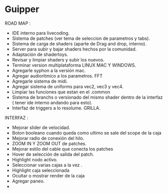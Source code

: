 # Guipper


ROAD MAP :
- IDE interno para livecoding.
- Sistema de patches (ver tema de seleccion de parametros y tabs). 
- Sistema de carga de shaders (aparte de Drag and drop, interno). 
- Server para subir y bajar shaders hechos por la comunidad.
- Adaptación de shadertoys.
- Revisar y limpiar shaders y subir los nuevos. 
- Terminar version multiplataforma LINUX MAC Y WINDOWS.
- Agregarle syphon a la versión mac.
- Agregar audioritmico a los parametros. FFT 
- Agregarle sistema de midi. 
- Agregar sistema de uniforms para vec2, vec3 y vec4. 
- Limpiar las funciones que estan en el .common 
- Sistema de branchs o versionado del mismo shader dentro de la interfaz ( tener ide interno andando para esto).
- Interfaz de triggers a lo resolume. GRILLA.


INTERFAZ : 
- Mejorar slider de velocidad. 
- Boton booleano cuando queda como ultimo se sale del scope de la caja
- Mejorar radio de conexión del hilo.
- ZOOM IN Y ZOOM OUT de patches.
- Mejorar estilo del cable que conecta los patches
- Hover de selección de salida del patch.
- Highlight nodo activo.
- Seleccionar varias cajas a la vez . 
- Highlight caja seleccionada
- Ocultar o mostrar render de la caja
- Agregar paneo.
- 
